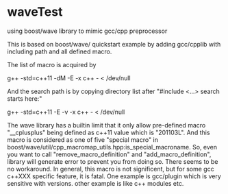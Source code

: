 # waveTest
using boost/wave library to mimic gcc/cpp preprocessor

This is based on boost/wave/ quickstart example by adding gcc/cpplib with including path and all defined macro.

The list of macro is acquired by

g++ -std=c++11 -dM -E -x c++ - < /dev/null

And the search path is by copying directory list after "#include <...> search starts here:"

g++ -std=c++11 -E -v -x c++ - < /dev/null

The wave library has a builtin limit that it only allow pre-defined macro "__cplusplus" being defined as c++11 value which is "201103L". And this macro is considered as one of five "special macro" in boost/wave/util/cpp_macromap_utils.hpp:is_special_macroname. So, even you want to call "remove_macro_definition" and "add_macro_definition", library will generate error to prevent you from doing so. There seems to be no workaround. In general, this macro is not significent, but for some gcc c++XXX specific feature, it is fatal. One example is gcc/plugin which is very sensitive with versions. other example is like c++ modules etc.




